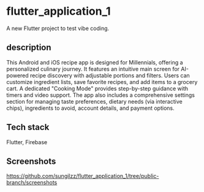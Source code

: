 # flutter_application_1

A new Flutter project to test vibe coding.

## description

This Android and iOS recipe app is designed for Millennials, offering a personalized culinary journey. It features an intuitive main screen for AI-powered recipe discovery with adjustable portions and filters. Users can customize ingredient lists, save favorite recipes, and add items to a grocery cart. A dedicated "Cooking Mode" provides step-by-step guidance with timers and video support. The app also includes a comprehensive settings section for managing taste preferences, dietary needs (via interactive chips), ingredients to avoid, account details, and payment options.

## Tech stack

Flutter, Firebase

## Screenshots

https://github.com/sungilzz/flutter_application_1/tree/public-branch/screenshots
